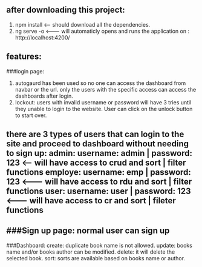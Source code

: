 ## after downloading this project:
 1. npm install       <-- should download all the dependencies. 
 2. ng serve -o       <--- will automaticly opens and runs the application on : http://localhost:4200/
 
 ## features:
 ###login page:
 1. autogaurd has been used so no one can access the dashboard from navbar or the url. only the users with the specific access can access the dashboards after login.
 2. lockout: users with invalid username or password will have 3 tries until they unable to login to the website. User can click on the unlock button to start over.
 
 there are 3 types of users that can login to the site and proceed to dashboard without needing to sign up:
 admin:    username: admin | password: 123         <--  will have access to crud and sort | filter functions
 employe:  username: emp   | password: 123         <--- will have access to rdu and sort | filter functions
 user:     username: user  | password: 123         <--- will have access to cr and sort | fileter functions
 ----------------
 ###Sign up page:
 normal user can sign up
 ----------------
 ###Dashboard:
create: duplicate book name is not allowed.
update: books name and/or books author can be modified.
delete: it will delete the selected book.
sort: sorts are available based on books name or author.
